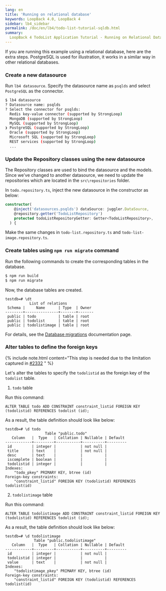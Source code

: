 ```yaml
---
lang: en
title: 'Running on relational database'
keywords: LoopBack 4.0, LoopBack 4
sidebar: lb4_sidebar
permalink: /doc/en/lb4/todo-list-tutorial-sqldb.html
summary:
  LoopBack 4 TodoList Application Tutorial - Running on Relational Database
---
```


If you are running this example using a relational database, here are the extra
steps. PostgreSQL is used for illustration, it works in a similar way in other
relational databases.

### Create a new datasource

Run `lb4 datasource`. Specify the datasource name as `psqlds` and select
`PostgreSQL` as the connector.

```sh
$ lb4 datasource
? Datasource name: psqlds
? Select the connector for psqlds:
  Redis key-value connector (supported by StrongLoop)
  MongoDB (supported by StrongLoop)
  MySQL (supported by StrongLoop)
❯ PostgreSQL (supported by StrongLoop)
  Oracle (supported by StrongLoop)
  Microsoft SQL (supported by StrongLoop)
  REST services (supported by StrongLoop)
  ...
```

### Update the Repository classes using the new datasource

The Repository classes are used to bind the datasource and the models. Since
we've changed to another datasource, we need to update the repositories which
are located in the `src\repositories` folder.

In `todo.repository.ts`, inject the new datasource in the constructor as below:

```ts
constructor(
    @inject('datasources.psqlds') dataSource: juggler.DataSource,
    @repository.getter('TodoListRepository')
    protected todoListRepositoryGetter: Getter<TodoListRepository>,
  ) {
```

Make the same changes in `todo-list.repository.ts` and
`todo-list-image.repository.ts`.

### Create tables using `npm run migrate` command

Run the following commands to create the corresponding tables in the database.

```sh
$ npm run build
$ npm run migrate
```

Now, the database tables are created.

```
testdb=# \dt
           List of relations
 Schema |     Name      | Type  | Owner
--------+---------------+-------+-------
 public | todo          | table | root
 public | todolist      | table | root
 public | todolistimage | table | root
```

For details, see the [Database migrations](Database-migrations.md) documentation
page.

### Alter tables to define the foreign keys

{% include note.html content="This step is needed due to the limitation captured in [#2332](https://github.com/strongloop/loopback-next/issues/2332)
" %}

Let's alter the tables to specify the `todolistid` as the foreign key of the
`todolist` table.

1. `todo` table

Run this command:

```
ALTER TABLE todo ADD CONSTRAINT constraint_listid FOREIGN KEY (todolistid) REFERENCES todolist (id);
```

As a result, the table definition should look like below:

```
testdb=# \d todo
                  Table "public.todo"
   Column   |  Type   | Collation | Nullable | Default 
------------+---------+-----------+----------+---------
 id         | integer |           | not null | 
 title      | text    |           | not null | 
 desc       | text    |           |          | 
 iscomplete | boolean |           |          | 
 todolistid | integer |           |          | 
Indexes:
    "todo_pkey" PRIMARY KEY, btree (id)
Foreign-key constraints:
    "constraint_listid" FOREIGN KEY (todolistid) REFERENCES todolist(id)
```

2. `todolistimage` table

Run this command:

```
ALTER TABLE todolistimage ADD CONSTRAINT constraint_listid FOREIGN KEY (todolistid) REFERENCES todolist (id);
```

As a result, the table definition should look like below:

```
testdb=# \d todolistimage
             Table "public.todolistimage"
   Column   |  Type   | Collation | Nullable | Default 
------------+---------+-----------+----------+---------
 id         | integer |           | not null | 
 todolistid | integer |           |          | 
 value      | text    |           | not null | 
Indexes:
    "todolistimage_pkey" PRIMARY KEY, btree (id)
Foreign-key constraints:
    "constraint_listid" FOREIGN KEY (todolistid) REFERENCES todolist(id)
```
